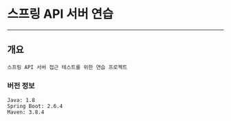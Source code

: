 # 스프링 API 서버 연습
***
## 개요
    스프링 API 서버 접근 테스트를 위한 연습 프로젝트 

### 버전 정보
    Java: 1.8
    Spring Boot: 2.6.4
    Maven: 3.8.4

